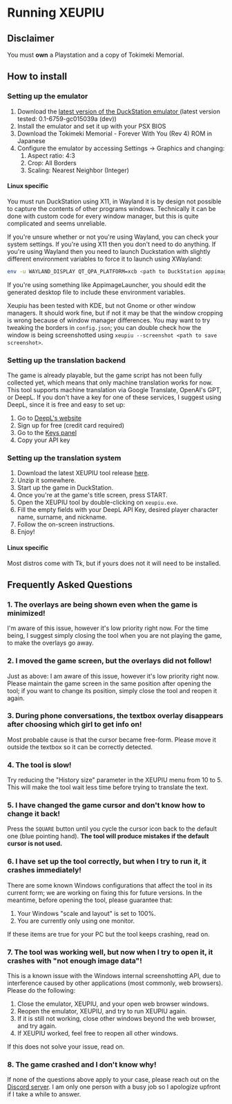 # Running XEUPIU

## Disclaimer

You must **own** a Playstation and a copy of Tokimeki Memorial.

## How to install

### Setting up the emulator

1. Download the [latest version of the DuckStation emulator ](https://www.duckstation.org/) (latest version tested: 0.1-6759-gc015039a (dev))
2. Install the emulator and set it up with your PSX BIOS
3. Download the Tokimeki Memorial - Forever With You (Rev 4) ROM in Japanese
4. Configure the emulator by accessing Settings -> Graphics and changing:
	1. Aspect ratio: 4:3
	2. Crop: All Borders
	3. Scaling: Nearest Neighbor (Integer)

#### Linux specific

You must run DuckStation using X11, in Wayland it is by design not possible to capture the contents of other programs windows. Technically it can be done with custom code for every window manager, but this is quite complicated and seems unreliable.

If you're unsure whether or not you're using Wayland, you can check your system settings. If you're using X11 then you don't need to do anything. If you're using Wayland then you need to launch Duckstation with slightly different environment variables to force it to launch using XWayland:
```sh
env -u WAYLAND_DISPLAY QT_QPA_PLATFORM=xcb <path to DuckStation appimage>
```

If you're using something like AppimageLauncher, you should edit the generated desktop file to include these environment variables.

Xeupiu has been tested with KDE, but not Gnome or other window managers. It should work fine, but if not it may be that the window cropping is wrong because of window manager differences. You may want to try tweaking the borders in `config.json`; you can double check how the window is being screenshotted using `xeupiu --screenshot <path to save screenshot>`.

### Setting up the translation backend

The game is already playable, but the game script has not been fully collected yet, which means that only machine translation works for now. This tool supports machine translation via Google Translate, OpenAI's GPT, or DeepL. If you don't have a key for one of these services, I suggest using DeepL, since it is free and easy to set up:

1. Go to [DeepL's website](https://www.deepl.com/en/pro-api?cta=header-pro-api)
2. Sign up for free (credit card required)
3. Go to the [Keys panel](https://www.deepl.com/your-account/keys)
4. Copy your API key

### Setting up the translation system

1. Download the latest XEUPIU tool release [here](https://github.com/vgarciasc/xeupiu/releases/).
2. Unzip it somewhere.
3. Start up the game in DuckStation.
4. Once you're at the game's title screen, press START.
5. Open the XEUPIU tool by double-clicking on `xeupiu.exe`.
6. Fill the empty fields with your DeepL API Key, desired player character name, surname, and nickname.
7. Follow the on-screen instructions.
8. Enjoy!

#### Linux specific

Most distros come with Tk, but if yours does not it will need to be installed.

## Frequently Asked Questions

### 1. The overlays are being shown even when the game is minimized!

I'm aware of this issue, however it's low priority right now. For the time being, I suggest simply closing the tool when you are not playing the game, to make the overlays go away.

### 2. I moved the game screen, but the overlays did not follow!

Just as above: I am aware of this issue, however it's low priority right now. Please maintain the game screen in the same position after opening the tool; if you want to change its position, simply close the tool and reopen it again.

### 3. During phone conversations, the textbox overlay disappears after choosing which girl to get info on!

Most probable cause is that the cursor became free-form. Please move it outside the textbox so it can be correctly detected.

### 4. The tool is slow!

Try reducing the "History size" parameter in the XEUPIU menu from 10 to 5. This will make the tool wait less time before trying to translate the text.  

### 5. I have changed the game cursor and don't know how to change it back!

Press the `SQUARE` button until you cycle the cursor icon back to the default one (blue pointing hand). **The tool will produce mistakes if the default cursor is not used.**

### 6. I have set up the tool correctly, but when I try to run it, it crashes immediately!

There are some known Windows configurations that affect the tool in its current form; we are working on fixing this for future versions. In the meantime, before opening the tool, please guarantee that:

1. Your Windows "scale and layout" is set to 100%.
2. You are currently only using one monitor.

If these items are true for your PC but the tool keeps crashing, read on.

### 7. The tool was working well, but now when I try to open it, it crashes with "not enough image data"!

This is a known issue with the Windows internal screenshotting API, due to interference caused by other 
applications (most commonly, web browsers). Please do the following:

1. Close the emulator, XEUPIU, and your open web browser windows.
2. Reopen the emulator, XEUPIU, and try to run XEUPIU again.
3. If it is still not working, close other windows beyond the web browser, and try again.
4. If XEUPIU worked, feel free to reopen all other windows.

If this does not solve your issue, read on.

### 8. The game crashed and I don't know why!

If none of the questions above apply to your case, please reach out on the [Discord server](https://discord.gg/aH5meFKRB7). I am only one person with a busy job so I apologize upfront if I take a while to answer.

